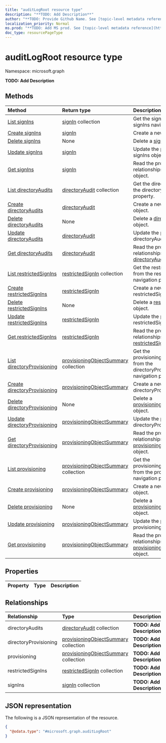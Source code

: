 ```yaml
---
title: "auditLogRoot resource type"
description: "**TODO: Add Description**"
author: "**TODO: Provide Github Name. See [topic-level metadata reference](https://msgo.azurewebsites.net/add/document/guidelines/metadata.html#topic-level-metadata)**"
localization_priority: Normal
ms.prod: "**TODO: Add MS prod. See [topic-level metadata reference](https://msgo.azurewebsites.net/add/document/guidelines/metadata.html#topic-level-metadata)**"
doc_type: resourcePageType
---
```


# auditLogRoot resource type


Namespace: microsoft.graph

**TODO: Add Description**

## Methods
|Method|Return type|Description|
|:---|:---|:---|
|[List signIns](../api/auditlogroot-list-signins.md)|[signIn](../resources/signin.md) collection|Get the signIns from the signIns navigation property.|
|[Create signIns](../api/auditlogroot-post-signins.md)|[signIn](../resources/signin.md)|Create a new signIns object.|
|[Delete signIns](../api/auditlogroot-delete-signins.md)|None|Delete a [signIn](../resources/signin.md) object.|
|[Update signIns](../api/auditlogroot-update-signins.md)|[signIn](../resources/signin.md)|Update the properties of a signIns object.|
|[Get signIns](../api/auditlogroot-get-signin.md)|[signIn](../resources/signin.md)|Read the properties and relationships of a [signIn](../resources/signin.md) object.|
|[List directoryAudits](../api/auditlogroot-list-directoryaudits.md)|[directoryAudit](../resources/directoryaudit.md) collection|Get the directoryAudits from the directoryAudits navigation property.|
|[Create directoryAudits](../api/auditlogroot-post-directoryaudits.md)|[directoryAudit](../resources/directoryaudit.md)|Create a new directoryAudits object.|
|[Delete directoryAudits](../api/auditlogroot-delete-directoryaudits.md)|None|Delete a [directoryAudit](../resources/directoryaudit.md) object.|
|[Update directoryAudits](../api/auditlogroot-update-directoryaudits.md)|[directoryAudit](../resources/directoryaudit.md)|Update the properties of a directoryAudits object.|
|[Get directoryAudits](../api/auditlogroot-get-directoryaudit.md)|[directoryAudit](../resources/directoryaudit.md)|Read the properties and relationships of a [directoryAudit](../resources/directoryaudit.md) object.|
|[List restrictedSignIns](../api/auditlogroot-list-restrictedsignins.md)|[restrictedSignIn](../resources/restrictedsignin.md) collection|Get the restrictedSignIns from the restrictedSignIns navigation property.|
|[Create restrictedSignIns](../api/auditlogroot-post-restrictedsignins.md)|[restrictedSignIn](../resources/restrictedsignin.md)|Create a new restrictedSignIns object.|
|[Delete restrictedSignIns](../api/auditlogroot-delete-restrictedsignins.md)|None|Delete a [restrictedSignIn](../resources/restrictedsignin.md) object.|
|[Update restrictedSignIns](../api/auditlogroot-update-restrictedsignins.md)|[restrictedSignIn](../resources/restrictedsignin.md)|Update the properties of a restrictedSignIns object.|
|[Get restrictedSignIns](../api/auditlogroot-get-restrictedsignin.md)|[restrictedSignIn](../resources/restrictedsignin.md)|Read the properties and relationships of a [restrictedSignIn](../resources/restrictedsignin.md) object.|
|[List directoryProvisioning](../api/auditlogroot-list-directoryprovisioning.md)|[provisioningObjectSummary](../resources/provisioningobjectsummary.md) collection|Get the provisioningObjectSummaries from the directoryProvisioning navigation property.|
|[Create directoryProvisioning](../api/auditlogroot-post-directoryprovisioning.md)|[provisioningObjectSummary](../resources/provisioningobjectsummary.md)|Create a new directoryProvisioning object.|
|[Delete directoryProvisioning](../api/auditlogroot-delete-directoryprovisioning.md)|None|Delete a [provisioningObjectSummary](../resources/provisioningobjectsummary.md) object.|
|[Update directoryProvisioning](../api/auditlogroot-update-directoryprovisioning.md)|[provisioningObjectSummary](../resources/provisioningobjectsummary.md)|Update the properties of a directoryProvisioning object.|
|[Get directoryProvisioning](../api/auditlogroot-get-provisioningobjectsummary.md)|[provisioningObjectSummary](../resources/provisioningobjectsummary.md)|Read the properties and relationships of a [provisioningObjectSummary](../resources/provisioningobjectsummary.md) object.|
|[List provisioning](../api/auditlogroot-list-provisioning.md)|[provisioningObjectSummary](../resources/provisioningobjectsummary.md) collection|Get the provisioningObjectSummaries from the provisioning navigation property.|
|[Create provisioning](../api/auditlogroot-post-provisioning.md)|[provisioningObjectSummary](../resources/provisioningobjectsummary.md)|Create a new provisioning object.|
|[Delete provisioning](../api/auditlogroot-delete-provisioning.md)|None|Delete a [provisioningObjectSummary](../resources/provisioningobjectsummary.md) object.|
|[Update provisioning](../api/auditlogroot-update-provisioning.md)|[provisioningObjectSummary](../resources/provisioningobjectsummary.md)|Update the properties of a provisioning object.|
|[Get provisioning](../api/auditlogroot-get-provisioningobjectsummary.md)|[provisioningObjectSummary](../resources/provisioningobjectsummary.md)|Read the properties and relationships of a [provisioningObjectSummary](../resources/provisioningobjectsummary.md) object.|

## Properties
|Property|Type|Description|
|:---|:---|:---|

## Relationships
|Relationship|Type|Description|
|:---|:---|:---|
|directoryAudits|[directoryAudit](../resources/directoryaudit.md) collection|**TODO: Add Description**|
|directoryProvisioning|[provisioningObjectSummary](../resources/provisioningobjectsummary.md) collection|**TODO: Add Description**|
|provisioning|[provisioningObjectSummary](../resources/provisioningobjectsummary.md) collection|**TODO: Add Description**|
|restrictedSignIns|[restrictedSignIn](../resources/restrictedsignin.md) collection|**TODO: Add Description**|
|signIns|[signIn](../resources/signin.md) collection|**TODO: Add Description**|

## JSON representation
The following is a JSON representation of the resource.
<!-- {
  "blockType": "resource",
  "keyProperty": "id",
  "@odata.type": "microsoft.graph.auditLogRoot",
  "baseType": "",
  "openType": false
}
-->
``` json
{
  "@odata.type": "#microsoft.graph.auditLogRoot"
}
```

